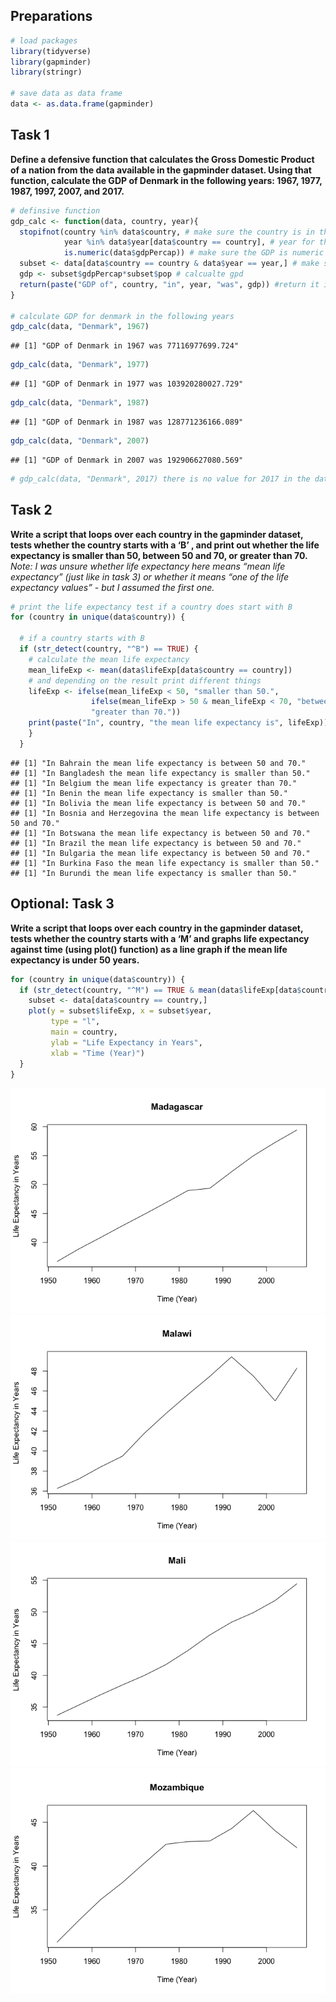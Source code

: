 ## Preparations

``` r
# load packages
library(tidyverse)
library(gapminder)
library(stringr)

# save data as data frame
data <- as.data.frame(gapminder)
```

## Task 1

**Define a defensive function that calculates the Gross Domestic Product
of a nation from the data available in the gapminder dataset. Using that
function, calculate the GDP of Denmark in the following years: 1967,
1977, 1987, 1997, 2007, and 2017.**

``` r
# definsive function 
gdp_calc <- function(data, country, year){
  stopifnot(country %in% data$country, # make sure the country is in the data
            year %in% data$year[data$country == country], # year for the country is in the data
            is.numeric(data$gdpPercap)) # make sure the GDP is numeric
  subset <- data[data$country == country & data$year == year,] # make subset of country and yeear
  gdp <- subset$gdpPercap*subset$pop # calcualte gpd 
  return(paste("GDP of", country, "in", year, "was", gdp)) #return it in a nice sentence
}

# calculate GDP for denmark in the following years
gdp_calc(data, "Denmark", 1967)
```

    ## [1] "GDP of Denmark in 1967 was 77116977699.724"

``` r
gdp_calc(data, "Denmark", 1977)
```

    ## [1] "GDP of Denmark in 1977 was 103920280027.729"

``` r
gdp_calc(data, "Denmark", 1987)
```

    ## [1] "GDP of Denmark in 1987 was 128771236166.089"

``` r
gdp_calc(data, "Denmark", 2007)
```

    ## [1] "GDP of Denmark in 2007 was 192906627080.569"

``` r
# gdp_calc(data, "Denmark", 2017) there is no value for 2017 in the data for Denmark
```

## Task 2

**Write a script that loops over each country in the gapminder dataset,
tests whether the country starts with a ‘B’ , and print out whether the
life expectancy is smaller than 50, between 50 and 70, or greater than
70.** *Note: I was unsure whether life expectancy here means “mean life
expectancy” (just like in task 3) or whether it means “one of the life
expectancy values” - but I assumed the first one.*

``` r
# print the life expectancy test if a country does start with B
for (country in unique(data$country)) {
  
  # if a country starts with B
  if (str_detect(country, "^B") == TRUE) {
    # calculate the mean life expectancy 
    mean_lifeExp <- mean(data$lifeExp[data$country == country])
    # and depending on the result print different things
    lifeExp <- ifelse(mean_lifeExp < 50, "smaller than 50.",
                  ifelse(mean_lifeExp > 50 & mean_lifeExp < 70, "between 50 and 70.", 
                  "greater than 70."))
    print(paste("In", country, "the mean life expectancy is", lifeExp))
    }
  }
```

    ## [1] "In Bahrain the mean life expectancy is between 50 and 70."
    ## [1] "In Bangladesh the mean life expectancy is smaller than 50."
    ## [1] "In Belgium the mean life expectancy is greater than 70."
    ## [1] "In Benin the mean life expectancy is smaller than 50."
    ## [1] "In Bolivia the mean life expectancy is between 50 and 70."
    ## [1] "In Bosnia and Herzegovina the mean life expectancy is between 50 and 70."
    ## [1] "In Botswana the mean life expectancy is between 50 and 70."
    ## [1] "In Brazil the mean life expectancy is between 50 and 70."
    ## [1] "In Bulgaria the mean life expectancy is between 50 and 70."
    ## [1] "In Burkina Faso the mean life expectancy is smaller than 50."
    ## [1] "In Burundi the mean life expectancy is smaller than 50."

## Optional: Task 3

**Write a script that loops over each country in the gapminder dataset,
tests whether the country starts with a ‘M’ and graphs life expectancy
against time (using plot() function) as a line graph if the mean life
expectancy is under 50 years.**

``` r
for (country in unique(data$country)) {
  if (str_detect(country, "^M") == TRUE & mean(data$lifeExp[data$country == country]) < 50) {
    subset <- data[data$country == country,]
    plot(y = subset$lifeExp, x = subset$year, 
         type = "l", 
         main = country, 
         ylab = "Life Expectancy in Years", 
         xlab = "Time (Year)")
  }
}
```

![](W6_LoopsFunctions_files/figure-gfm/unnamed-chunk-3-1.png)<!-- -->![](W6_LoopsFunctions_files/figure-gfm/unnamed-chunk-3-2.png)<!-- -->![](W6_LoopsFunctions_files/figure-gfm/unnamed-chunk-3-3.png)<!-- -->![](W6_LoopsFunctions_files/figure-gfm/unnamed-chunk-3-4.png)<!-- -->
